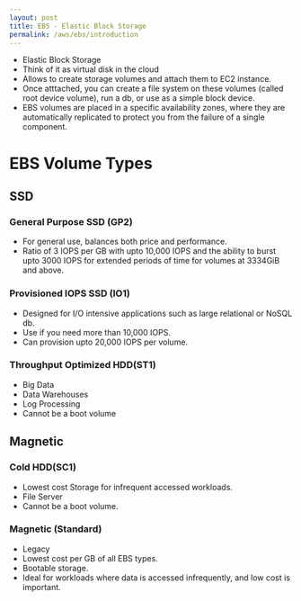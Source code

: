 ```yaml
---
layout: post
title: EBS - Elastic Block Storage
permalink: /aws/ebs/introduction
---
```


* Elastic Block Storage
* Think of it as virtual disk in the cloud
* Allows to create storage volumes and attach them to EC2 instance.
* Once atttached, you can create a file system on these volumes (called root device volume), run a db, or use as a simple block device.
* EBS volumes are placed in a specific availability zones, where they are automatically replicated to protect you from the failure of a single component.

# EBS Volume Types

## SSD
### General Purpose SSD (GP2)
* For general use, balances both price and performance.
* Ratio of 3 IOPS per GB with upto 10,000 IOPS and the ability to burst upto 3000 IOPS for extended periods of time for volumes at 3334GiB and above.
### Provisioned IOPS SSD (IO1)
* Designed for I/O intensive applications such as large relational or NoSQL db.
* Use if you need more than 10,000 IOPS.
* Can provision upto 20,000 IOPS per volume.
### Throughput Optimized HDD(ST1)
* Big Data
* Data Warehouses
* Log Processing
* Cannot be a boot volume

## Magnetic
### Cold HDD(SC1)
* Lowest cost Storage for infrequent accessed workloads.
* File Server
* Cannot be a boot volume.
### Magnetic (Standard)
* Legacy
* Lowest cost per GB of all EBS types.
* Bootable storage.
* Ideal for workloads where data is accessed infrequently, and low cost is important.
